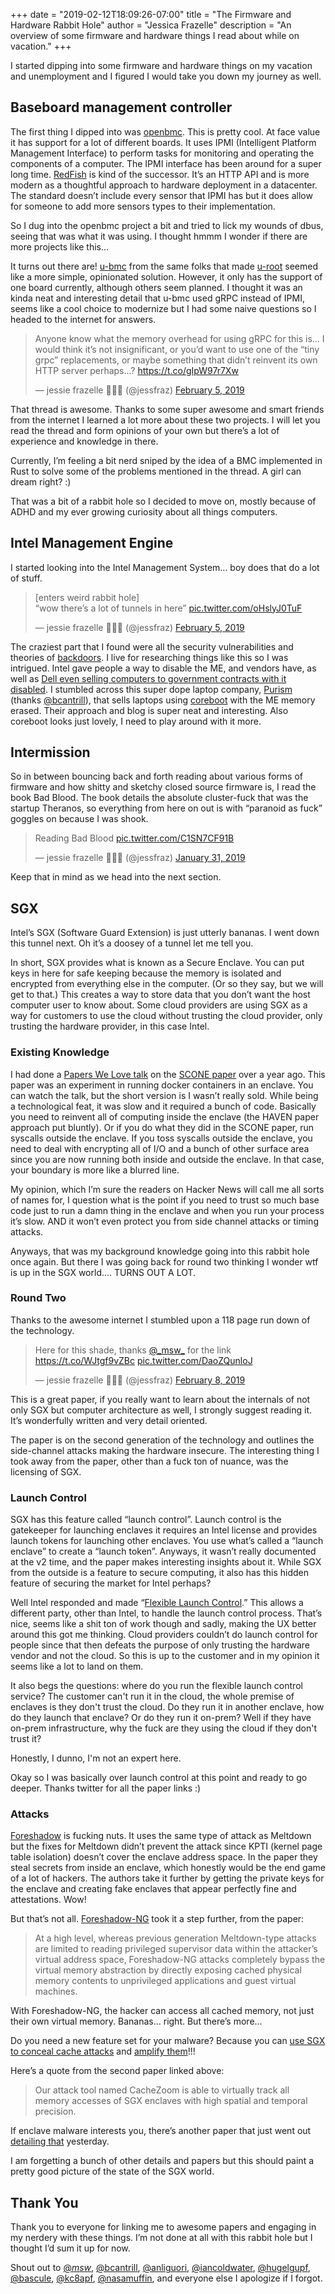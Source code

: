 +++
date = "2019-02-12T18:09:26-07:00"
title = "The Firmware and Hardware Rabbit Hole"
author = "Jessica Frazelle"
description = "An overview of some firmware and hardware things I read about while on vacation."
+++

I started dipping into some firmware and hardware things on my vacation and unemployment and I figured I would take you down my journey as well.

## Baseboard management controller

The first thing I dipped into was [openbmc](https://github.com/openbmc/openbmc). This is pretty cool. At face value it has support for a lot of different boards. It uses IPMI (Intelligent Platform Management Interface) to perform tasks for monitoring and operating the components of a computer. The IPMI interface has been around for a super long time. [RedFish](https://www.dmtf.org/standards/redfish) is kind of the successor. It’s an HTTP API and is more modern as a thoughtful approach to hardware deployment in a datacenter. The standard doesn’t include every sensor that IPMI has but it does allow for someone to add more sensors types to their implementation.

So I dug into the openbmc project a bit and tried to lick my wounds of dbus, seeing that was what it was using. I thought hmmm I wonder if there are more projects like this...

It turns out there are! [u-bmc](https://github.com/u-root/u-bmc) from the same folks that made [u-root](https://github.com/u-root/u-root) seemed like a more simple, opinionated solution. However, it only has the support of one board currently, although others seem planned. I thought it was an kinda neat and interesting detail that u-bmc used gRPC instead of IPMI, seems like a cool choice to modernize but I had some naive questions so I headed to the internet for answers.

<blockquote class="twitter-tweet" data-lang="en"><p lang="en" dir="ltr">Anyone know what the memory overhead for using gRPC for this is... I would think it’s not insignificant, or you’d want to use one of the “tiny grpc” replacements, or maybe something that didn’t reinvent its own HTTP server perhaps...? <a href="https://t.co/gIpW97r7Xw">https://t.co/gIpW97r7Xw</a></p>&mdash; jessie frazelle 👩🏼‍🚀 (@jessfraz) <a href="https://twitter.com/jessfraz/status/1092588927318249472?ref_src=twsrc%5Etfw">February 5, 2019</a></blockquote> <script async src="https://platform.twitter.com/widgets.js" charset="utf-8"></script> 

That thread is awesome. Thanks to some super awesome and smart friends from the internet I learned a lot more about these two projects. I will let you read the thread and form opinions of your own but there’s a lot of experience and knowledge in there.

Currently, I’m feeling a bit nerd sniped by the idea of a BMC implemented in Rust to solve some of the problems mentioned in the thread. A girl can dream right? :)

That was a bit of a rabbit hole so I decided to move on, mostly because of ADHD and my ever growing curiosity about all things computers.

## Intel Management Engine

I started looking into the Intel Management System... boy does that do a lot of stuff.

<blockquote class="twitter-tweet" data-lang="en"><p lang="en" dir="ltr">[enters weird rabbit hole]<br>“wow there’s a lot of tunnels in here” <a href="https://t.co/oHslyJ0TuF">pic.twitter.com/oHslyJ0TuF</a></p>&mdash; jessie frazelle 👩🏼‍🚀 (@jessfraz) <a href="https://twitter.com/jessfraz/status/1092627483537551360?ref_src=twsrc%5Etfw">February 5, 2019</a></blockquote> <script async src="https://platform.twitter.com/widgets.js" charset="utf-8"></script> 

The craziest part that I found were all the security vulnerabilities and theories of [backdoors](https://news.softpedia.com/news/intel-x86-cpus-come-with-a-secret-backdoor-that-nobody-can-touch-or-disable-505347.shtml). I live for researching things like this so I was intrigued. Intel gave people a way to disable the ME, and vendors have, as well as [Dell even selling computers to government contracts with it disabled](https://www.heise.de/newsticker/meldung/Dell-schaltet-Intel-Management-Engine-in-Spezial-Notebooks-ab-3909860.html). I stumbled across this super dope laptop company, [Purism](https://puri.sm/) (thanks [@bcantrill](https://twitter.com/bcantrill)), that sells laptops using [coreboot](https://www.coreboot.org/) with the ME memory erased. Their approach and blog is super neat and interesting. Also coreboot looks just lovely, I need to play around with it more.

## Intermission

So in between bouncing back and forth reading about various forms of firmware and how shitty and sketchy closed source firmware is, I read the book Bad Blood. The book details the absolute cluster-fuck that was the startup Theranos, so everything from here on out is with “paranoid as fuck” goggles on because I was shook. 

<blockquote class="twitter-tweet" data-lang="en"><p lang="en" dir="ltr">Reading Bad Blood <a href="https://t.co/C1SN7CF91B">pic.twitter.com/C1SN7CF91B</a></p>&mdash; jessie frazelle 👩🏼‍🚀 (@jessfraz) <a href="https://twitter.com/jessfraz/status/1090912858597150720?ref_src=twsrc%5Etfw">January 31, 2019</a></blockquote> <script async src="https://platform.twitter.com/widgets.js" charset="utf-8"></script> 


Keep that in mind as we head into the next section.

## SGX

Intel’s SGX (Software Guard Extension) is just utterly bananas. I went down this tunnel next. Oh it’s a doosey of a tunnel let me tell you.

In short, SGX provides what is known as a Secure Enclave. You can put keys in here for safe keeping because the memory is isolated and encrypted from everything else in the computer. (Or so they say, but we will get to that.) This creates a way to store data that you don’t want the host computer user to know about. Some cloud providers are using SGX as a way for customers to use the cloud without trusting the cloud provider, only trusting the hardware provider, in this case Intel.

### Existing Knowledge 

I had done a [Papers We Love talk](https://paperswelove.org/2017/video/jessie-frazelle-scone-secure-linux-containers-with-intel-sgx/) on the [SCONE paper](https://www.usenix.org/system/files/conference/osdi16/osdi16-arnautov.pdf) over a year ago. This paper was an experiment in running docker containers in an enclave. You can watch the talk, but the short version is I wasn’t really sold. While being a technological feat, it was slow and it required a bunch of code. Basically you need to reinvent all of computing inside the enclave (the HAVEN paper approach put bluntly). Or if you do what they did in the SCONE paper, run syscalls outside the enclave. If you toss syscalls outside the enclave, you need to deal with encrypting all of I/O and a bunch of other surface area since you are now running both inside and outside the enclave. In that case, your boundary is more like a blurred line. 

My opinion, which I’m sure the readers on Hacker News will call me all sorts of names for, I question what is the point if you need to trust so much base code just to run a damn thing in the enclave and when you run your process it’s slow. AND it won’t even protect you from side channel attacks or timing attacks.

Anyways, that was my background knowledge going into this rabbit hole once again. But there I was going back for round two thinking I wonder wtf is up in the SGX world.... TURNS OUT A LOT.

### Round Two

Thanks to the awesome internet I stumbled upon a 118 page run down of the technology.

<blockquote class="twitter-tweet" data-lang="en"><p lang="en" dir="ltr">Here for this shade, thanks <a href="https://twitter.com/_msw_?ref_src=twsrc%5Etfw">@_msw_</a> for the link <a href="https://t.co/WJtgf9vZBc">https://t.co/WJtgf9vZBc</a> <a href="https://t.co/DaoZQunloJ">pic.twitter.com/DaoZQunloJ</a></p>&mdash; jessie frazelle 👩🏼‍🚀 (@jessfraz) <a href="https://twitter.com/jessfraz/status/1093735827719434240?ref_src=twsrc%5Etfw">February 8, 2019</a></blockquote> <script async src="https://platform.twitter.com/widgets.js" charset="utf-8"></script> 

This is a great paper, if you really want to learn about the internals of not only SGX but computer architecture as well, I strongly suggest reading it. It’s wonderfully written and very detail oriented.

The paper is on the second generation of the technology and outlines the side-channel attacks making the hardware insecure. The interesting thing I took away from the paper, other than a fuck ton of nuance, was the licensing of SGX. 

### Launch Control

SGX has this feature called “launch control”. Launch control is the gatekeeper for launching enclaves it requires an Intel license and provides launch tokens for launching other enclaves. You use what’s called a “launch enclave” to create a “launch token”. Anyways, it wasn’t really documented at the v2 time, and the paper makes interesting insights about it. While SGX from the outside is a feature to secure computing, it also has this hidden feature of securing the market for Intel perhaps?

Well Intel responded and made “[Flexible Launch Control](https://github.com/intel/linux-sgx/blob/master/psw/ae/ref_le/ref_le.md).” This allows a different party, other than Intel, to handle the launch control process. That’s nice, seems like a shit ton of work though and sadly, making the UX better around this got me thinking. Cloud providers couldn’t do launch control for people since that then defeats the purpose of only trusting the hardware vendor and not the cloud. So this is up to the customer and in my opinion it seems like a lot to land on them. 

It also begs the questions: where do you run the flexible launch control service? The customer can't run it in the cloud, the whole premise of enclaves is they don't trust the cloud. Do they run it in another enclave, how do they launch that enclave? Or do they run it on-prem? Well if they have on-prem infrastructure, why the fuck are they using the cloud if they don't trust it?

Honestly, I dunno, I'm not an expert here.

Okay so I was basically over launch control at this point and ready to go deeper. Thanks twitter for all the paper links :)

### Attacks

[Foreshadow](https://www.usenix.org/system/files/conference/usenixsecurity18/sec18-van_bulck.pdf) is fucking nuts. It uses the same type of attack as Meltdown but the fixes for Meltdown didn’t prevent the attack since KPTI (kernel page table isolation) doesn’t cover the enclave address space. In the paper they steal secrets from inside an enclave, which honestly would be the end game of a lot of hackers. The authors take it further by getting the private keys for the enclave and creating fake enclaves that appear perfectly fine and attestations. Wow!

But that’s not all. [Foreshadow-NG](https://foreshadowattack.eu/foreshadow-NG.pdf) took it a step further, from the paper:

> At a high level, whereas previous generation Meltdown-type attacks are limited to reading privileged supervisor data within the attacker’s virtual address space, Foreshadow-NG attacks completely bypass the virtual memory abstraction by directly exposing cached physical memory contents to unprivileged applications and guest virtual machines.  

With Foreshadow-NG, the hacker can access all cached memory, not just their own virtual memory. Bananas... right. But there’s more...

Do you need a new feature set for your malware? Because you can [use SGX to conceal cache attacks](https://arxiv.org/abs/1702.08719) and [amplify them](https://arxiv.org/abs/1703.06986)!!!

Here’s a quote from the second paper linked above:

> Our attack tool named CacheZoom is able to virtually track all memory accesses of SGX enclaves with high spatial and temporal precision.   

If enclave malware interests you, there’s another paper that just went out [detailing that](https://arxiv.org/abs/1902.03256) yesterday.

I am forgetting a bunch of other details and papers but this should paint a pretty good picture of the state of the SGX world.

## Thank You

Thank you to everyone for linking me to awesome papers and engaging in my nerdery with these things. I’m not done at all with this rabbit hole but I thought I’d sum it up for now.

Shout out to [@_msw_](https://twitter.com/_msw_), [@bcantrill](https://twitter.com/bcantrill), [@anliguori](https://twitter.com/anliguori), [@iancoldwater](https://twitter.com/iancoldwater), [@hugelgupf](https://twitter.com/hugelgupf), [@bascule](https://twitter.com/bascule), [@kc8apf](https://twitter.com/kc8apf), [@nasamuffin](https://twitter.com/nasamuffin), and everyone else I apologize if I forgot. 

